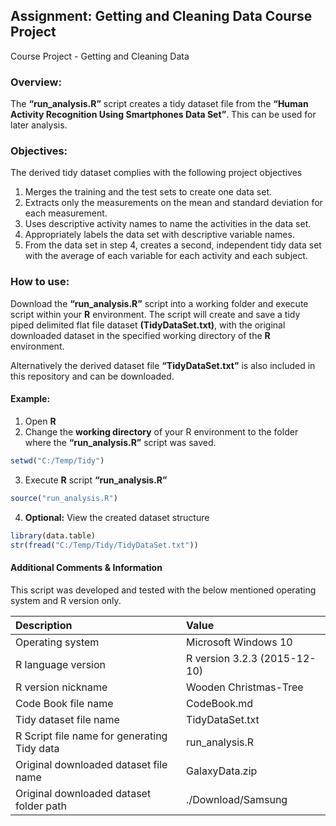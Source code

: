 ## Assignment: Getting and Cleaning Data Course Project
Course Project - Getting and Cleaning Data  

### Overview:
The **“run_analysis.R”** script creates a tidy dataset file from the **“Human Activity Recognition Using Smartphones Data Set”**. This can be used for later analysis.  

### Objectives:
The derived tidy dataset complies with the following project objectives

1. Merges the training and the test sets to create one data set.
2. Extracts only the measurements on the mean and standard deviation for each measurement.
3. Uses descriptive activity names to name the activities in the data set.
4. Appropriately labels the data set with descriptive variable names.
5. From the data set in step 4, creates a second, independent tidy data set with the average of each variable for each activity and each subject.  

### How to use:
Download the **“run_analysis.R”** script into a working folder and execute script within your **R** environment. The script will create and save a tidy piped delimited flat file dataset **(TidyDataSet.txt)**, with the original downloaded dataset in the specified working directory of the **R** environment.

Alternatively the derived dataset file **“TidyDataSet.txt”** is also included in this repository and can be downloaded.

#### Example:
1. Open **R**
2. Change the **working directory** of your R environment to the folder where the **“run_analysis.R”** script was saved.
```R
setwd("C:/Temp/Tidy")
``` 
3. Execute **R** script **“run_analysis.R”** 
```R 
source("run_analysis.R")
```
4. **Optional:** View the created dataset structure
```R 
library(data.table)
str(fread("C:/Temp/Tidy/TidyDataSet.txt"))
```

#### Additional Comments & Information

This script was developed and tested with the below mentioned operating system and R version only.

| Description | Value |
|  :-- | :-- | 
| Operating system | Microsoft Windows 10 |
| R language version | R version 3.2.3 (2015-12-10) |
| R version nickname | Wooden Christmas-Tree |
| Code Book file name | CodeBook.md |
| Tidy dataset file name | TidyDataSet.txt |
| R Script file name for generating Tidy data | run_analysis.R |
| Original downloaded dataset file name | GalaxyData.zip |
| Original downloaded dataset folder path | ./Download/Samsung |
